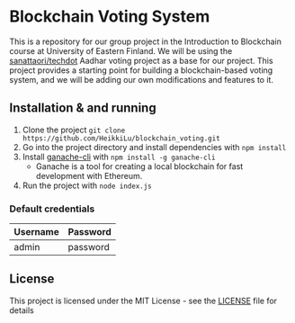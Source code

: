 # Blockchain Voting System

This is a repository for our group project in the Introduction to Blockchain course at University of Eastern Finland. We will be using the [sanattaori/techdot](https://github.com/sanattaori/techdot) Aadhar voting project as a base for our project. This project provides a starting point for building a blockchain-based voting system, and we will be adding our own modifications and features to it.

## Installation & and running

1. Clone the project
`git clone https://github.com/HeikkiLu/blockchain_voting.git`
2. Go into the project directory and install dependencies with `npm install`
3. Install [ganache-cli](https://github.com/trufflesuite/ganache) with `npm install -g ganache-cli`
    - Ganache is a tool for creating a local blockchain for fast development with Ethereum.
4. Run the project with `node index.js`

### Default credentials
| Username | Password |
|----------|----------|
| admin    | password    |


## License

This project is licensed under the MIT License - see the [LICENSE](LICENSE) file for details
